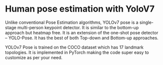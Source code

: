 # Human pose estimation with YoloV7

Unlike conventional Pose Estimation algorithms, YOLOv7 pose is a single-stage multi-person keypoint detector. It is similar to the bottom-up approach but heatmap free. It is an extension of the one-shot pose detector – YOLO-Pose. It has the best of both Top-down and Bottom-up approaches.

YOLOv7 Pose is trained on the COCO dataset which has 17 landmark topologies.
It is implemented in PyTorch making the code super easy to customize as per your need.

